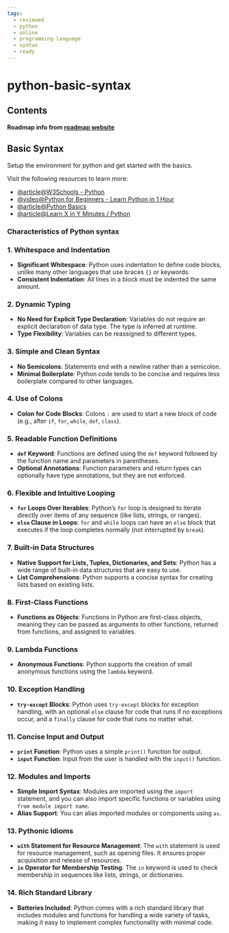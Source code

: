 ```yaml
---
tags:
  - reviewed
  - python
  - online
  - programming-language
  - syntax
  - ready
---
```


# python-basic-syntax

## Contents

__Roadmap info from [roadmap website](https://roadmap.sh/python/python-basics/basic-syntax)__

## Basic Syntax

Setup the environment for python and get started with the basics.

Visit the following resources to learn more:

- [@article@W3Schools - Python](https://www.w3schools.com/python/)
- [@video@Python for Beginners - Learn Python in 1 Hour](https://www.youtube.com/watch?v=kqtD5dpn9C8)
- [@article@Python Basics](https://www.tutorialspoint.com/python/python_basic_syntax.htm)
- [@article@Learn X in Y Minutes / Python](https://learnxinyminutes.com/docs/python/)

### Characteristics of Python syntax

### 1. __Whitespace and Indentation__

- __Significant Whitespace__: Python uses indentation to define code blocks, unlike many other languages that use braces `{}` or keywords.
- __Consistent Indentation__: All lines in a block must be indented the same amount.

### 2. __Dynamic Typing__

- __No Need for Explicit Type Declaration__: Variables do not require an explicit declaration of data type. The type is inferred at runtime.
- __Type Flexibility__: Variables can be reassigned to different types.

### 3. __Simple and Clean Syntax__

- __No Semicolons__: Statements end with a newline rather than a semicolon.
- __Minimal Boilerplate__: Python code tends to be concise and requires less boilerplate compared to other languages.

### 4. __Use of Colons__

- __Colon for Code Blocks__: Colons `:` are used to start a new block of code (e.g., after `if`, `for`, `while`, `def`, `class`).

### 5. __Readable Function Definitions__

- __`def` Keyword__: Functions are defined using the `def` keyword followed by the function name and parameters in parentheses.
- __Optional Annotations__: Function parameters and return types can optionally have type annotations, but they are not enforced.

### 6. __Flexible and Intuitive Looping__

- __`for` Loops Over Iterables__: Python’s `for` loop is designed to iterate directly over items of any sequence (like lists, strings, or ranges).
- __`else` Clause in Loops__: `for` and `while` loops can have an `else` block that executes if the loop completes normally (not interrupted by `break`).

### 7. __Built-in Data Structures__

- __Native Support for Lists, Tuples, Dictionaries, and Sets__: Python has a wide range of built-in data structures that are easy to use.
- __List Comprehensions__: Python supports a concise syntax for creating lists based on existing lists.

### 8. __First-Class Functions__

- __Functions as Objects__: Functions in Python are first-class objects, meaning they can be passed as arguments to other functions, returned from functions, and assigned to variables.

### 9. __Lambda Functions__

- __Anonymous Functions__: Python supports the creation of small anonymous functions using the `lambda` keyword.

### 10. __Exception Handling__

- __`try-except` Blocks__: Python uses `try-except` blocks for exception handling, with an optional `else` clause for code that runs if no exceptions occur, and a `finally` clause for code that runs no matter what.

### 11. __Concise Input and Output__

- __`print` Function__: Python uses a simple `print()` function for output.
- __`input` Function__: Input from the user is handled with the `input()` function.

### 12. __Modules and Imports__

- __Simple Import Syntax__: Modules are imported using the `import` statement, and you can also import specific functions or variables using `from module import name`.
- __Alias Support__: You can alias imported modules or components using `as`.

### 13. __Pythonic Idioms__

- __`with` Statement for Resource Management__: The `with` statement is used for resource management, such as opening files. It ensures proper acquisition and release of resources.
- __`in` Operator for Membership Testing__: The `in` keyword is used to check membership in sequences like lists, strings, or dictionaries.

### 14. __Rich Standard Library__

- __Batteries Included__: Python comes with a rich standard library that includes modules and functions for handling a wide variety of tasks, making it easy to implement complex functionality with minimal code.
